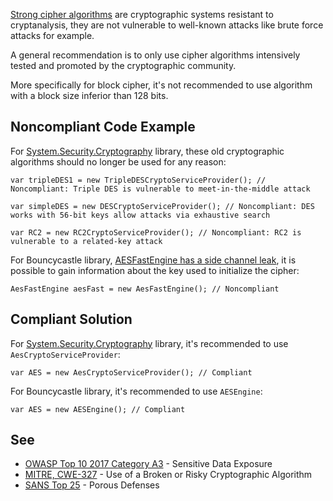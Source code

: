 
[Strong cipher algorithms](https://en.wikipedia.org/wiki/Strong_cryptography) are cryptographic systems resistant to cryptanalysis, they are not vulnerable to well-known attacks like brute force attacks for example.

A general recommendation is to only use cipher algorithms intensively tested and promoted by the cryptographic community.

More specifically for block cipher, it's not recommended to use algorithm with a block size inferior than 128 bits.

## Noncompliant Code Example

For [System.Security.Cryptography](https://docs.microsoft.com/en-us/dotnet/api/system.security.cryptography?view=netcore-3.1) library, these old cryptographic algorithms should no longer be used for any reason:


    var tripleDES1 = new TripleDESCryptoServiceProvider(); // Noncompliant: Triple DES is vulnerable to meet-in-the-middle attack
    
    var simpleDES = new DESCryptoServiceProvider(); // Noncompliant: DES works with 56-bit keys allow attacks via exhaustive search
    
    var RC2 = new RC2CryptoServiceProvider(); // Noncompliant: RC2 is vulnerable to a related-key attack


For Bouncycastle library, [AESFastEngine has a side channel leak](https://cve.mitre.org/cgi-bin/cvename.cgi?name=CVE-2016-1000339), it is possible to gain information about the key used to initialize the cipher:


    AesFastEngine aesFast = new AesFastEngine(); // Noncompliant


## Compliant Solution

For [System.Security.Cryptography](https://docs.microsoft.com/en-us/dotnet/api/system.security.cryptography?view=netcore-3.1) library, it's recommended to use `AesCryptoServiceProvider`:


    var AES = new AesCryptoServiceProvider(); // Compliant


For Bouncycastle library, it's recommended to use `AESEngine`:


    var AES = new AESEngine(); // Compliant


## See

- [OWASP Top 10 2017 Category A3](https://www.owasp.org/index.php/Top_10-2017_A3-Sensitive_Data_Exposure) - Sensitive Data Exposure
- [MITRE, CWE-327](https://cwe.mitre.org/data/definitions/327.html) - Use of a Broken or Risky Cryptographic Algorithm
- [SANS Top 25](https://www.sans.org/top25-software-errors/#cat3) - Porous Defenses

